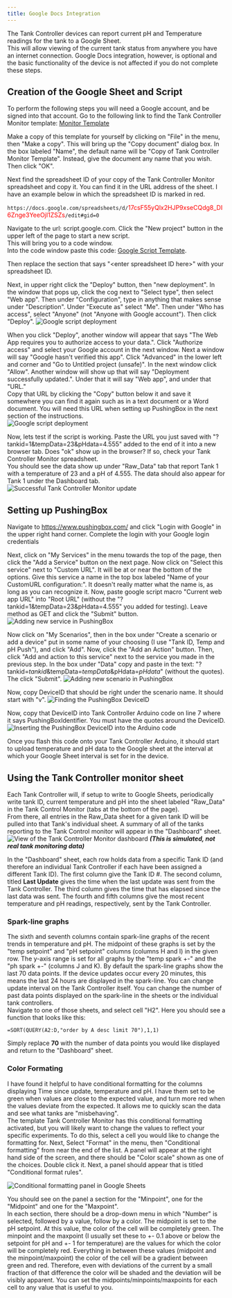 ```yaml
---
title: Google Docs Integration
---
```


The Tank Controller devices can report current pH and Temperature readings for the tank to a Google Sheet.  
This will allow viewing of the current tank status from anywhere you have an internet connection.
Google Docs integration, however, is optional and the basic functionality of the device is not affected if you do not complete these steps.

## Creation of the Google Sheet and Script
To perform the following steps you will need a Google account, and be signed into that account.
Go to the following link to find the Tank Controller Monitor template: [Monitor Template](https://docs.google.com/spreadsheets/d/1IrcRgtypfAYEB23MBk3Bh1gWOA9KFftv4Z9MHpWA5ns/edit?usp=sharing)

Make a copy of this template for yourself by clicking on "File" in the menu, then "Make a copy".
This will bring up the "Copy document" dialog box.
In the box labeled "Name", the default name will be "Copy of Tank Controller Monitor Template". Instead, give the document any name that you wish. Then click "OK".

Next find the spreadsheet ID of your copy of the Tank Controller Monitor spreadsheet and copy it.  You can find it in the URL address of the sheet. I have an example below in which the spreadsheet ID is marked in red.

`https://docs.google.com/spreadsheets/d/`<span style="color:red">17csF55yQlx2HJP9xseCQdg8_DI6Znge3YeeOjI1ZSZs</span>`/edit#gid=0`

Navigate to the url: script.google.com.
Click the "New project" button in the upper left of the page to start a new script.  
This will bring you to a code window.  
Into the code window paste this code: [Google Script Template](https://docs.google.com/document/d/1oyupNPuR41Uw8On4gPO-X4F8IePKwD16_Qx1jdiEuqA/edit?usp=sharing).

Then replace the section that says "\<enter spreadsheet ID here\>" with your spreadsheet ID.

Next, in upper right click the "Deploy" button, then "new deployment".  In the window that pops up, click the cog next to "Select type", then select "Web app".  Then under "Configuration", type in anything that makes sense under "Description". Under "Execute as" select "Me". Then under "Who has access", select "Anyone" (not "Anyone with Google account"). Then click "Deploy".
![Google script deployment](/assets/images/google_script_deploy.png)

When you click "Deploy", another window will appear that says "The Web App requires you to authorize access to your data.".
Click "Authorize access" and select your Google account in the next window.
Next a window will say "Google hasn't verified this app".
Click "Advanced" in the lower left and corner and "Go to Untitled project (unsafe)".
In the next window click "Allow".
Another window will show up that will say "Deployment successfully updated.".
Under that it will say "Web app", and under that "URL."  
Copy that URL by clicking the "Copy" button below it and save it somewhere you can find it again such as in a text document or a Word document.
You will need this URL when setting up PushingBox in the next section of the instructions.  
![Google script deployment](/assets/images/Google_script_URL.png)

Now, lets test if the script is working. Paste the URL you just saved with "?tankid=1&tempData=23&pHdata=4.555" added to the end of it into a new browser tab.
Does "ok" show up in the browser?
If so, check your Tank Controller Monitor spreadsheet.  
You should see the data show up under "Raw_Data" tab that report Tank 1 with a temperature of 23 and a pH of 4.555. The data should also appear for Tank 1 under the Dashboard tab.
![Successful Tank Controller Monitor update](/assets/images/Tank_Control_Monitor_success.png)

## Setting up PushingBox
Navigate to <https://www.pushingbox.com/> and click "Login with Google" in the upper right hand corner. Complete the login with your Google login credentials

Next, click on "My Services" in the menu towards the top of the page, then click the "Add a Service" button on the next page.
Now click on "Select this service" next to "Custom URL".  It will be at or near the bottom of the options.
Give this service a name in the top box labeled "Name of your CustomURL configuration:".  It doesn't really matter what the name is, as long as you can recognize it.
Now, paste google script macro "Current web app URL" into "Root URL" (without the "?tankid=1&tempData=23&pHdata=4.555" you added for testing).
Leave method as GET and click the "Submit" button.
![Adding new service in PushingBox](/assets/images/pushingbox_new_service.png)


Now click on "My Scenarios", then in the box under "Create a scenario or add a device" put in some name of your choosing (I use "Tank ID, Temp and pH Push"), and click "Add".
Now, click the "Add an Action" button.  Then, click "Add and action to this service" next to the service you made in the previous step.
In the box under "Data" copy and paste in the text: "?tankid=$tankid$&tempData=$tempData$&pHdata=$pHdata$" (without the quotes). The click "Submit".
![Adding new scenario in PushingBox](/assets/images/pushingbox_new_scenario.png)

Now, copy DeviceID that should be right under the scenario name. It should start with "v".
![Finding the PushingBox DeviceID](/assets/images/pushingbox_DeviceID.png)

Now, copy that DeviceID into Tank Controller Arduino code on line 7 where it says PushingBoxIdentifier. You must have the quotes around the DeviceID.
![Inserting the PushingBox DeviceID into the Arduino code](/assets/images/pushingbox_arduino_code.png)

Once you flash this code onto your Tank Controller Arduino, it should start to upload temperature and pH data to the Google sheet at the interval at which your Google Sheet interval is set for in the device.

## Using the Tank Controller monitor sheet
Each Tank Controller will, if setup to write to Google Sheets, periodically write tank ID, current temperature and pH into the sheet labeled "Raw_Data" in the Tank Control Monitor (tabs at the bottom of the page).  
From there, all entries in the Raw_Data sheet for a given tank ID will be pulled into that Tank's individual sheet.
A summary of all of the tanks reporting to the Tank Control monitor will appear in the "Dashboard" sheet.
![View of the Tank Controller Monitor dashboard](/assets/images/dashboard.png)
***(This is simulated, not real tank monitoring data)***

In the "Dashboard" sheet, each row holds data from a specific Tank ID (and therefore an individual Tank Controller if each have been assigned a different Tank ID).
The first column give the Tank ID #.
The second column, titled **Last Update** gives the time when the last update was sent from the Tank Controller.
The third column gives the time that has elapsed since the last data was sent.
The fourth and fifth columns give the most recent temperature and pH readings, respectively, sent by the Tank Controller.

### Spark-line graphs
The sixth and seventh columns contain spark-line graphs of the recent trends in temperature and pH.
The midpoint of these graphs is set by the "temp setpoint" and "pH setpoint" columns (columns H and I) in the given row.
The y-axis range is set for all graphs by the "temp spark +-" and the "ph spark +-" (columns J and K).
By default the spark-line graphs show the last 70 data points. If the device updates occur every 20 minutes, this means the last 24 hours are displayed in the spark-line.
You can change update interval on the Tank Controller itself.
You can change the number of past data points displayed on the spark-line in the sheets or the individual tank controllers.  
Navigate to one of those sheets, and select cell "H2". Here you should see a function that looks like this:

```text
=SORT(QUERY(A2:D,"order by A desc limit 70"),1,1)
```
Simply replace **70** with the number of data points you would like displayed and return to the "Dashboard" sheet.

### Color Formating
I have found it helpful to have conditional formatting for the columns displaying Time since update, temperature and pH.
I have them set to be green when values are close to the expected value, and turn more red when the values deviate from the expected.
It allows me to quickly scan the data and see what tanks are "misbehaving".  
The template Tank Controller Monitor has this conditional formatting activated, but you will likely want to change the values to reflect your specific experiments.
To do this, select a cell you would like to change the formatting for.
Next, Select "Format" in the menu, then "Conditional formatting" from near the end of the list.
A panel will appear at the right hand side of the screen, and there should be "Color scale" shown as one of the choices. Double click it.
Next, a panel should appear that is titled "Conditional format rules".  

![Conditional formatting panel in Google Sheets](/assets/images/conditional_formatting.png)

You should see on the panel a section for the "Minpoint", one for the "Midpoint" and one for the "Maxpoint".  
In each section, there should be a drop-down menu in which "Number" is selected, followed by a value, follow by a color.
The midpoint is set to the pH setpoint.  At this value, the color of the cell will be completely green.
The minpoint and the maxpoint (I usually set these to +- 0.1 above or below the setpoint for pH and +- 1 for temperature) are the values for which the color will be completely red.
Everything in between these values (midpoint and the minpoint/maxpoint) the color of the cell will be a gradient between green and red.
Therefore, even with deviations of the current by a small fraction of that difference the color will be shaded and the deviation will be visibly apparent.
You can set the midpoints/minpoints/maxpoints for each cell to any value that is useful to you.
